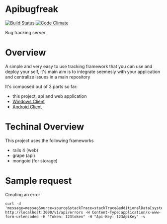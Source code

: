 Apibugfreak
===========
[![Build Status](https://travis-ci.org/Agilefreaks/apibugfreak.png?branch=staging)](https://travis-ci.org/Agilefreaks/apibugfreak)
[![Code Climate](https://codeclimate.com/github/Agilefreaks/apibugfreak.png)](https://codeclimate.com/github/Agilefreaks/apibugfreak)

Bug tracking server

Overview
========
A simple and very easy to use tracking framework that you can use and deploy your self, it's main aim is to integrate seemesly
with your application and centralize issues in a main repository

It's composed out of 3 parts so far:
- this project, api and web application
- [Windows Client](https://github.com/balauru/winbugfreak)
- [Android Client](https://github.com/Agilefreaks/droidbugfreak)


Techinal Overview
=================

This project uses the following frameworks
- rails 4 (web)
- grape (api)
- mongoid (for storage)

Sample request
==============

Creating an error
```
curl -d 'message=messag&ource=source&stackTrace=stackTrace&additionalData[system]=system&additionalData[version]=1.0.0.0' http://localhost:3000/v1/api/errors -H Content-Type:application/x-www-form-urlencoded -H "Token: 123token" -H "Api-Key: 123ApiKey" -v
```
